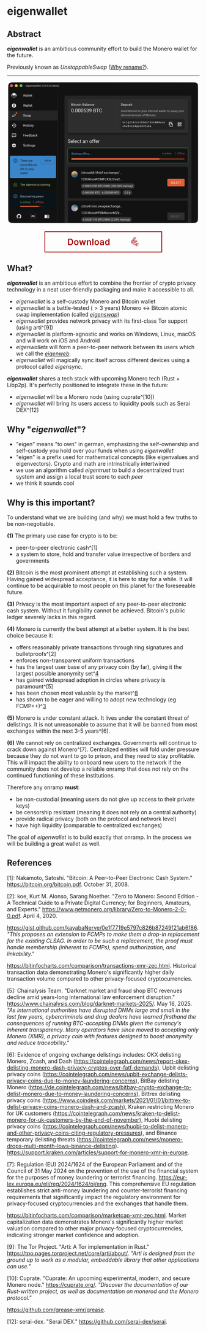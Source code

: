 # **eigenwallet**

## Abstract

**_eigenwallet_** is an ambitious community effort to build the Monero wallet
for the future.

Previously known as _UnstoppableSwap_ ([Why rename?](rename.html)).

---

![eigenwallet app preview](imgs/eigenwallet.png)

<div style="text-align: center; margin: 1rem 0;">
  <a href="download.html" style="display: inline-flex; align-items: center; justify-content: space-around; width: 15rem; min-width: 200px; padding: 0.75rem 2rem; font-size: 1.4rem; font-weight: 600; color: hsl(0, 100%, 33%); background: transparent; border: 2.27px solid hsl(0, 100%, 33%); text-decoration: none; letter-spacing: 0.02em; transition: all 0.25s ease;" onmouseover="this.style.background='hsl(0, 100%, 33%)'; this.style.color='hsl(210, 20%, 98%)'; this.querySelector('svg').style.stroke='hsl(210, 20%, 98%)';" onmouseout="this.style.background='transparent'; this.style.color='hsl(0, 100%, 33%)'; this.querySelector('svg').style.stroke='hsl(0, 100%, 33%)';">
    <span style="text-align: center">Download</span>
    <svg width="24" height="24" viewBox="0 0 100 125" fill="none" xmlns="http://www.w3.org/2000/svg" stroke-width="3.25px" stroke-linecap="round" stroke-linejoin="round" style="stroke: hsl(0, 100%, 33%); transition: stroke 0.25s ease;"><path d="M40.4051 79.4303L40.4451 79.5003L40.4851 79.4803L40.4051 79.4303Z" stroke-linejoin="round"/><path d="M97.9351 85.7602L88.5651 90.4502L82.9651 93.2502L77.9351 95.7602L68.5651 90.3502L73.5951 87.8402L88.5651 80.3502L97.9351 85.7602Z" stroke-linejoin="round"/><path d="M97.9351 85.7603V112.64L77.9351 122.64V95.7603L82.9651 93.2503L88.5651 90.4502L97.9351 85.7603Z" stroke-linejoin="round"/><path d="M77.9351 95.7602V122.64L2.96509 79.3602V52.4802L12.3351 57.8902V74.0202L68.5651 106.48V90.3502L77.9351 95.7602Z" stroke-linejoin="round"/><path d="M24.4151 51.8503L22.9651 52.5803L12.3351 57.8903L2.96509 52.4803L19.8851 44.0203L22.9651 49.3403L24.4151 51.8503Z" stroke-linejoin="round"/><path d="M31.6651 64.3502L22.9651 68.7102L12.3351 74.0202V57.8902L22.9651 52.5802L24.4151 51.8502L31.6651 64.3502Z" stroke-linejoin="round"/><path d="M73.5951 87.8402L68.5651 90.3502V106.48L12.3351 74.0202L22.9651 68.7102L31.6651 64.3502L40.4051 79.4302L40.4451 79.5002L40.4851 79.4802H40.4951L40.5651 79.4402L50.4651 74.4902L73.5951 87.8402Z" stroke-linejoin="round"/><path d="M83.8751 56.1403L60.4451 69.5003L50.4651 74.4903L40.5651 79.4403L49.8551 74.1303L59.8351 68.4403L63.8751 66.1403L83.8751 56.1403Z" stroke-linejoin="round"/><path d="M83.8751 56.1403L63.8751 66.1403L57.3151 54.5603L65.1351 50.6503L77.3151 44.5603L83.8751 56.1403Z" stroke-linejoin="round"/><path d="M65.1351 7.69031V50.6503L57.3151 54.5603L53.1551 56.9303L45.1351 61.5003V17.6903L55.7651 12.3803L65.1351 7.69031Z" stroke-linejoin="round"/><path d="M65.1351 7.69027L55.7651 12.3803L45.1351 17.6903L35.7651 12.2803L55.7651 2.28027L65.1351 7.69027Z" stroke-linejoin="round"/><path d="M63.8751 66.1403L59.8351 68.4403L49.8551 74.1303L40.5651 79.4403L40.4951 79.4803H40.4851L40.4051 79.4303L31.6651 64.3503L24.4151 51.8503L22.9651 49.3403L19.8851 44.0203L17.0251 39.0903L23.5851 35.0803L30.3451 46.7403L31.3051 48.4003L32.3351 50.1703L35.7651 56.0903V12.2803L45.1351 17.6903V61.5003L53.1551 56.9303L57.3151 54.5603L63.8751 66.1403Z" stroke-linejoin="round"/><path d="M35.7651 28.9902V56.0902L32.3351 50.1702L31.3051 48.4002L30.3451 46.7402L23.5851 35.0802L35.7651 28.9902Z" stroke-linejoin="round"/></svg>
  </a>
</div>

## What?

**_eigenwallet_** is an ambitious effort to combine the frontier of crypto
privacy technology in a neat user-friendly packaging and make it accessible to
all.

- _eigenwallet_ is a self-custody Monero and Bitcoin wallet
- _eigenwallet_ is a battle-tested ($>3$ years) Monero $\leftrightarrow$ Bitcoin
  atomic swap implementation (called [_eigenswap_](eigenswap.html))
- _eigenwallet_ provides network privacy with its first-class Tor support (using
  arti^[9])
- _eigenwallet_ is platform-agnostic and works on Windows, Linux, macOS and will work on iOS and
  Android
- _eigenwallets_ will form a peer-to-peer network between its users which we call the
  [_eigenweb_](eigenweb.html).
- _eigenwallet_ will magically sync itself across different devices using a protocol
  called _eigensync_.

**_eigenwallet_** shares a tech stack with upcoming Monero tech (Rust + Libp2p).
It's perfectly positioned to integrate these in the future:

- _eigenwallet_ will be a Monero node (using cuprate^[10])
- _eigenwallet_ will bring its users access to liquidity pools such as Serai DEX^[12]

## Why "_eigenwallet_"?

- "eigen" means "to own" in german, emphasizing the self-ownership and
  self-custody you hold over your funds when using _eigenwallet_
- "eigen" is a prefix used for mathematical concepts (like eigenvalues and
  eigenvectors). Crypto and math are intrinstrically intertwined
- we use an algorithm called _eigentrust_ to build a decentralized trust system
  and assign a local trust score to each _peer_
- we think it sounds cool

## Why is this important?

To understand what we are building (and why) we must hold a few truths to be
non-negotiable.

**(1)** The primary use case for crypto is to be:

- peer-to-peer electronic cash^[1]
- a system to store, hold and transfer value irrespective of borders and
  governments

**(2)** Bitcoin is the most prominent attempt at establishing such a system.
Having gained widespread acceptance, it is here to stay for a while. It will
continue to be acquirable to most people on this planet for the foreseeable
future.

**(3)** Privacy is the most important aspect of any peer-to-peer electronic cash
system. Without it fungibility cannot be achieved. Bitcoin's public ledger
severely lacks in this regard.

**(4)** Monero is currently the best attempt at a better system. It is the best
choice because it:

- offers reasonably private transactions through ring signatures and
  bulletproofs^[2]
- enforces non-transparent uniform transactions
- has the largest user base of any privacy coin (by far), giving it the largest
  possible anonymity set^[4]
- has gained widespread adoption in circles where privacy is paramount^[5]
- has been chosen most valuable by the market^[8]
- has shown to be eager and willing to adopt new technology (eg FCMP++)^[3]

**(5)** Monero is under constant attack. It lives under the constant threat of
delistings. It is not unreasonable to assume that it will be banned from most
exchanges within the next 3-5 years^[6].

**(6)** We cannot rely on centralized exchanges. Governments will continue to
crack down against Monero^[7]. Centralized entities will fold under pressure
because they do not want to go to prison, and they need to stay profitable. This
will impact the ability to onboard new users to the network if the community
does not develop a reliable onramp that does not rely on the continued
functioning of these institutions.

Therefore any onramp **must**:

- be non-custodial (meaning users do not give up access to their private keys)
- be censorship resistant (meaning it does not rely on a central authority)
- provide radical privacy (both on the protocol and network level)
- have high liquidity (comparable to centralized exchanges)

The goal of _eigenwallet_ is to build exactly that onramp. In the process we
will be building a great wallet as well.

## References

[1]: Nakamoto, Satoshi. "Bitcoin: A Peer-to-Peer Electronic Cash System."
https://bitcoin.org/bitcoin.pdf. October 31, 2008.

[2]: koe, Kurt M. Alonso, Sarang Noether. "Zero to Monero: Second Edition - A
Technical Guide to a Private Digital Currency; for Beginners, Amateurs, and
Experts." https://www.getmonero.org/library/Zero-to-Monero-2-0-0.pdf. April
4, 2020.

[3]: kayabaNerve. 'Full-Chain Membership Proofs + Spend Authorization +
Linkability.'
<a href="https://gist.github.com/kayabaNerve/0e1f7719e5797c826b87249f21ab6f86" style="line-break: anywhere">https://gist.github.com/kayabaNerve/0e1f7719e5797c826b87249f21ab6f86</a>. _"This
proposes an extension to FCMPs to make them a drop-in replacement for the
existing CLSAG. In order to be such a replacement, the proof must handle
membership (inherent to FCMPs), spend authorization, and linkability."_

[4]: BitInfoCharts. 'Monero, Zcash Transactions historical chart - Number of
transactions in blockchain per day.'
https://bitinfocharts.com/comparison/transactions-xmr-zec.html. Historical
transaction data demonstrating Monero's significantly higher daily transaction
volume compared to other privacy-focused cryptocurrencies.

[5]: Chainalysis Team. "Darknet market and fraud shop BTC revenues decline amid
years-long international law enforcement disruption."
https://www.chainalysis.com/blog/darknet-markets-2025/. May 16, 2025. _"As
international authorities have disrupted DNMs large and small in the last few
years, cybercriminals and drug dealers have learned firsthand the consequences
of running BTC-accepting DNMs given the currency's inherent transparency. Many
operators have since moved to accepting only Monero (XMR), a privacy coin with
features designed to boost anonymity and reduce traceability."_

[6]: Evidence of ongoing exchange delistings includes: OKX delisting Monero,
Zcash, and Dash
(https://cointelegraph.com/news/report-okex-delisting-monero-dash-privacy-cryptos-over-fatf-demands),
Upbit delisting privacy coins
(https://cointelegraph.com/news/upbit-exchange-delists-privacy-coins-due-to-money-laundering-concerns),
BitBay delisting Monero
(https://de.cointelegraph.com/news/bitbay-crypto-exchange-to-delist-monero-due-to-money-laundering-concerns),
Bittrex delisting privacy coins
(https://www.coindesk.com/markets/2021/01/01/bittrex-to-delist-privacy-coins-monero-dash-and-zcash),
Kraken restricting Monero for UK customers
(https://cointelegraph.com/news/kraken-to-delist-monero-for-uk-customers-by-the-end-of-november),
Huobi delisting privacy coins
(https://cointelegraph.com/news/huobi-to-delist-monero-and-other-privacy-coins-citing-regulatory-pressures),
and Binance temporary delisting threats
(https://cointelegraph.com/news/monero-drops-multi-month-lows-binance-delisting).
https://support.kraken.com/articles/support-for-monero-xmr-in-europe.

[7]: Regulation (EU) 2024/1624 of the European Parliament and of the Council of
31 May 2024 on the prevention of the use of the financial system for the
purposes of money laundering or terrorist financing.
https://eur-lex.europa.eu/eli/reg/2024/1624/oj/eng. This comprehensive EU
regulation establishes strict anti-money laundering and counter-terrorist
financing requirements that significantly impact the regulatory environment for
privacy-focused cryptocurrencies and the exchanges that handle them.

[8]: BitInfoCharts. 'Monero, Zcash Market Capitalization historical chart.'

https://bitinfocharts.com/comparison/marketcap-xmr-zec.html. Market
capitalization data demonstrates Monero's significantly higher market valuation
compared to other major privacy-focused cryptocurrencies, indicating stronger
market confidence and adoption.

[9]: The Tor Project. "Arti: A Tor implementation in Rust."
https://tpo.pages.torproject.net/core/arti/about/. _"Arti is designed from the
ground up to work as a modular, embeddable library that other applications can
use."_

[10]: Cuprate. "Cuprate: An upcoming experimental, modern, and secure Monero
node." https://cuprate.org/. _"Discover the documentation of our Rust-written
project, as well as documentation on monerod and the Monero protocol."_

[11]: grease-xmr. "Payment channels for Monero."
https://github.com/grease-xmr/grease.

[12]: serai-dex. "Serai DEX." https://github.com/serai-dex/serai.
